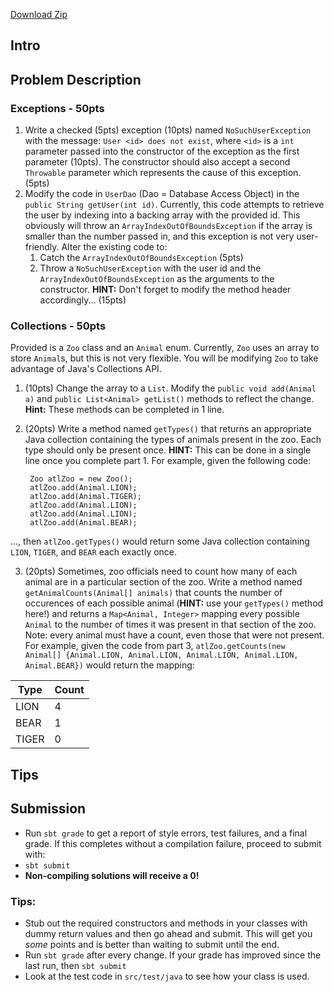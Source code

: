 [Download Zip](https://github.gatech.edu/cs1331-fall2015/pq-exceptions-collections/archive/8am.zip)

## Intro

## Problem Description
### Exceptions - 50pts
1. Write a checked (5pts) exception (10pts) named `NoSuchUserException` with the message: `User <id> does not exist`, where `<id>` is a `int` parameter passed into the constructor of the exception as the first parameter (10pts). The constructor should also accept a second `Throwable` parameter which represents the cause of this exception. (5pts)
2. Modify the code in `UserDao` (Dao = Database Access Object) in the `public String getUser(int id)`. Currently, this code attempts to retrieve the user by indexing into a backing array with the provided id. This obviously will throw an `ArrayIndexOutOfBoundsException` if the array is smaller than the number passed in, and this exception is not very user-friendly. Alter the existing code to:
    1. Catch the `ArrayIndexOutOfBoundsException` (5pts)
    2. Throw a `NoSuchUserException` with the user id and the `ArrayIndexOutOfBoundsException` as the arguments to the constructor. **HINT:** Don't forget to modify the method header accordingly... (15pts)

### Collections - 50pts
Provided is a `Zoo` class and an `Animal` enum. Currently, `Zoo` uses an array to store `Animal`s, but this is not very flexible. You will be modifying `Zoo` to take advantage of Java's Collections API. 

1. (10pts) Change the array to a `List`. Modify the `public void add(Animal a)` and `public List<Animal> getList()` methods to reflect the change. **Hint:** These methods can be completed in 1 line.
2. (20pts) Write a method named `getTypes()` that returns an appropriate Java collection containing the types of animals present in the zoo. Each type should only be present once. **HINT:** This can be done in a single line once you complete part 1. For example, given the following code:
        
        Zoo atlZoo = new Zoo();
        atlZoo.add(Animal.LION);
        atlZoo.add(Animal.TIGER);
        atlZoo.add(Animal.LION);
        atlZoo.add(Animal.LION);
        atlZoo.add(Animal.BEAR);
..., then `atlZoo.getTypes()` would return some Java collection containing `LION`, `TIGER`, and `BEAR` each exactly once.

3. (20pts) Sometimes, zoo officials need to count how many of each animal are in a particular section of the zoo. Write a method named `getAnimalCounts(Animal[] animals)` that counts the number of occurences of each possible animal (**HINT:** use your `getTypes()` method here!) and returns a `Map<Animal, Integer>` mapping every possible `Animal` to the number of times it was present in that section of the zoo. Note: every animal must have a count, even those that were not present. For example, given the code from part 3, `atlZoo.getCounts(new Animal[] {Animal.LION, Animal.LION, Animal.LION, Animal.LION, Animal.BEAR})` would return the mapping:

Type  | Count
---   | ---
LION  | 4
BEAR  | 1
TIGER | 0

## Tips

## Submission
- Run `sbt grade` to get a report of style errors, test failures, and a final grade. If this completes without a compilation failure, proceed to submit with:
- `sbt submit`
- **Non-compiling solutions will receive a 0!**


### Tips:
- Stub out the required constructors and methods in your classes with dummy return values and then go ahead and submit. This will get you *some* points and is better than waiting to submit until the end.
- Run `sbt grade` after every change. If your grade has improved since the last run, then `sbt submit`
- Look at the test code in `src/test/java` to see how your class is used.

